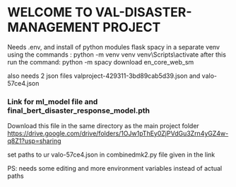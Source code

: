 # WELCOME TO VAL-DISASTER-MANAGEMENT PROJECT

Needs .env, and install of python modules flask spacy in a separate venv using the commands : python -m venv venv venv\Scripts\activate 
after this run the command: python -m spacy download en_core_web_sm

also needs 2 json files valproject-429311-3bd89cab5d39.json and valo-57ce4.json


### Link for ml_model file and final_bert_disaster_response_model.pth
Download this file in the same directory as the main project folder
https://drive.google.com/drive/folders/1OJw1pThEy0ZjPVdGu3Zrn4yGZ4w-q8Z1?usp=sharing

set paths to ur valo-57ce4.json in combinedmk2.py file given in the link

PS: needs some editing and more environment variables instead of actual paths
